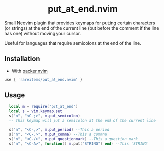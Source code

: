 <h1 align='center'>put_at_end.nvim</h1>
Small Neovim plugin that provides keymaps for putting certain characters (or strings) at the end of the current line (but before the comment if the line has one) without moving your cursor.

Useful for languages that require semicolons at the end of the line.

## Installation

- With [packer.nvim](https://github.com/wbthomason/packer.nvim)

```lua
use { 'rareitems/put_at_end.nvim' }
```

## Usage

```lua
  local m = require("put_at_end")
  local s = vim.keymap.set
  s("n", "<C-;>", m.put_semicolon)
  -- This keymap will put a semicolon at the end of the current line

  s("n", "<C-,>", m.put_period) --This a period
  s("n", "<C-.>", m.put_comma) --This a commna
  s("n", "<C-/>", m.put_questionmark) --This a question mark
  s("n", "<C-A>", function() m.put("STRING") end) --This 'STRING'
```
